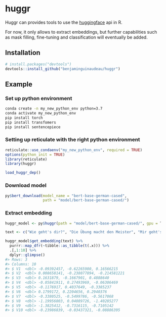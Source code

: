 
<!-- README.md is generated from README.Rmd. Please edit that file -->

# huggr

<!-- badges: start -->

<!-- badges: end -->

Huggr can provides tools to use the
[huggingface](https://huggingface.co/) api in R.

For now, it only allows to extract embeddings, but further capabilities
such as mask filling, fine-tuning and classification will eventually be
added.

## Installation

``` r
# install.packages("devtools")
devtools::install_github("benjaminguinaudeau/huggr")
```

## Example

### Set up python environment

``` bash
conda create -n my_new_python_env python=3.7
conda activate my_new_python_env
pip install torch
pip install transfomers
pip install sentencepiece
```

### Setting up reticulate with the right python environment

``` r
reticulate::use_condaenv("my_new_python_env", required = TRUE)
options(python_init = TRUE)
library(reticulate)
library(huggr)

load_huggr_dep()
```

### Download model

``` r
py$bert_download(model_name = "bert-base-german-cased", 
                 path = "model/bert-base-german-cased/")
```

### Extract embedding

``` r
huggr_model <- py$huggr(path = "model/bert-base-german-cased/", gpu = T)

text <- c("Wie geht's dir?", "Die Übung macht den Meister", "Mir geht's gut")

huggr_model$get_embedding(text) %>%
  purrr::map_dfr(~tibble::as_tibble(t(.x))) %>%
  .[,1:10] %>%
  dplyr::glimpse()
#> Rows: 3
#> Columns: 10
#> $ V1  <dbl> -0.09392457, -0.62265980, 0.16566215
#> $ V2  <dbl> 0.008658141, -0.238077894, -0.214581221
#> $ V3  <dbl> 0.1631879, -0.1667901, 0.4888640
#> $ V4  <dbl> -0.05841911, 0.27493969, -0.06306469
#> $ V5  <dbl> -0.1176917, 0.4037649, -0.3385237
#> $ V6  <dbl> 0.1799172, 0.2204656, 0.2940376
#> $ V7  <dbl> -0.3380525, -0.5499786, -0.5617068
#> $ V8  <dbl> -1.19956803, 0.04089726, -1.40285277
#> $ V9  <dbl> -1.3825412, -0.7316115, -0.7105142
#> $ V10 <dbl> -0.23986839, -0.03437321, -0.08886395
```
